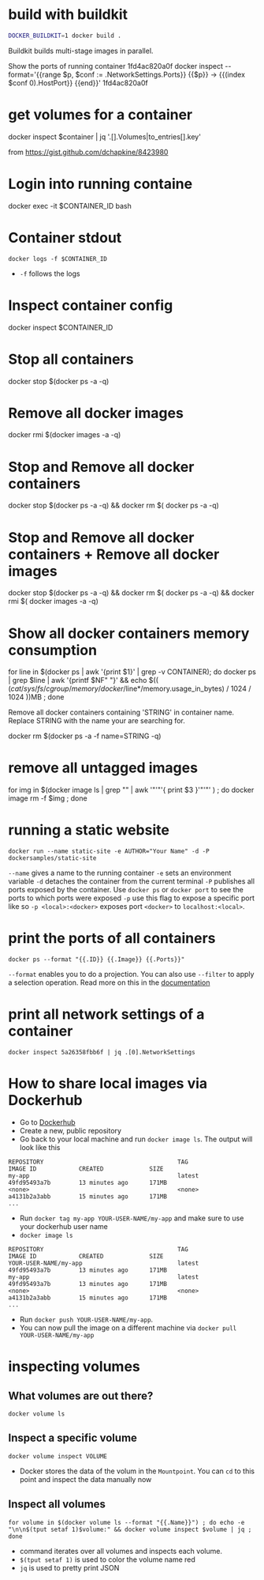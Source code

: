 # build with buildkit

```bash
DOCKER_BUILDKIT=1 docker build .
```

Buildkit builds multi-stage images in parallel.


Show the ports of running container 1fd4ac820a0f
docker inspect --format='{{range $p, $conf := .NetworkSettings.Ports}} {{$p}} -> {{(index $conf 0).HostPort}} {{end}}' 1fd4ac820a0f


# get volumes for a container
docker inspect $container | jq '.[].Volumes|to_entries[].key'


from https://gist.github.com/dchapkine/8423980

# Login into running containe
 docker exec -it $CONTAINER_ID bash

# Container stdout

```
docker logs -f $CONTAINER_ID
```

- `-f` follows the logs

# Inspect container config
docker inspect $CONTAINER_ID

# Stop all containers
docker stop $(docker ps -a -q)

# Remove all docker images
 docker rmi $(docker images -a -q)

# Stop and Remove all docker containers
 docker stop $(docker ps -a -q) &&  docker rm $( docker ps -a -q)

# Stop and Remove all docker containers + Remove all docker images
 docker stop $(docker ps -a -q) &&  docker rm $( docker ps -a -q) &&  docker rmi $( docker images -a -q)

# Show all docker containers memory consumption
for line in $(docker ps | awk '{print $1}' | grep -v CONTAINER); do docker ps | grep $line | awk '{printf $NF" "}' && echo $(( $(cat /sys/fs/cgroup/memory/docker/$line*/memory.usage_in_bytes) / 1024 / 1024 ))MB ; done

Remove all docker containers containing 'STRING' in container name.
Replace STRING with the name your are searching for.

docker rm $(docker ps -a -f name=STRING -q)

# remove all untagged images
for img in $(docker image ls | grep \"<none>\" | awk '\"'\"'{ print $3 }'\"'\"' ) ; do docker image rm -f $img ; done


# running a static website
```
docker run --name static-site -e AUTHOR="Your Name" -d -P dockersamples/static-site
```

`--name` gives a name to the running container
`-e` sets an environment variable
`-d` detaches the container from the current terminal
`-P` publishes all ports exposed by the container. Use `docker ps` or `docker port` to see the ports to which ports were exposed
`-p` use this flag to expose a specific port like so `-p <local>:<docker>` exposes port `<docker>` to `localhost:<local>`.


# print the ports of all containers

```
docker ps --format "{{.ID}} {{.Image}} {{.Ports}}"
```

`--format` enables you to do a projection. You can also use `--filter` to apply a selection operation.
Read more on this in the [documentation](https://docs.docker.com/engine/reference/commandline/ps/)

# print all network settings of a container

```
docker inspect 5a26358fbb6f | jq .[0].NetworkSettings
```

# How to share local images via Dockerhub

- Go to [Dockerhub](https://hub.docker.com/)
- Create a new, public repository
- Go back to your local machine and run `docker image ls`. The output will look like this

```
REPOSITORY                                      TAG                 IMAGE ID            CREATED             SIZE
my-app                                          latest              49fd95493a7b        13 minutes ago      171MB
<none>                                          <none>              a4131b2a3abb        15 minutes ago      171MB
...
```

- Run `docker tag my-app YOUR-USER-NAME/my-app` and make sure to use your dockerhub user name
- `docker image ls` 
  
```
REPOSITORY                                      TAG                 IMAGE ID            CREATED             SIZE
YOUR-USER-NAME/my-app                           latest              49fd95493a7b        13 minutes ago      171MB
my-app                                          latest              49fd95493a7b        13 minutes ago      171MB
<none>                                          <none>              a4131b2a3abb        15 minutes ago      171MB
...
```

- Run `docker push YOUR-USER-NAME/my-app`. 
- You can now pull the image on a different machine via `docker pull YOUR-USER-NAME/my-app`

# inspecting volumes

## What volumes are out there? 

```
docker volume ls
```

## Inspect a specific volume

```
docker volume inspect VOLUME
```

- Docker stores the data of the volum in the `Mountpoint`. You can `cd` to this point and inspect the data manually now

## Inspect all volumes 

```
for volume in $(docker volume ls --format "{{.Name}}") ; do echo -e "\n\n$(tput setaf 1)$volume:" && docker volume inspect $volume | jq ; done
```

- command iterates over all volumes and inspects each volume. 
- `$(tput setaf 1)` is used to color the volume name red
- `jq` is used to pretty print JSON

